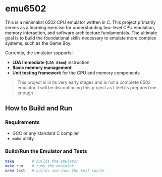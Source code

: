 # emu6502

This is a minimalist 6502 CPU emulator written in C. This project primarily serves as a learning exercise for understanding low-level CPU emulation, memory interaction, and software architecture fundamentals. The ultimate goal is to build the foundational skills necessary to emulate more complex systems, such as the Game Boy.

Currently, the emulator supports:
- **LDA Immediate (`LDA #imm`)** instruction
- **Basic memory management**
- **Unit testing framework** for the CPU and memory components

> This project is in its very early stages and is not a complete 6502 emulator.
> I will be discontinuing this project as I feel its prepared me enough

## How to Build and Run

### Requirements
- GCC or any standard C compiler
- `make` utility

### Build/Run the Emulator and Tests

```bash
make        # builds the emulator
make run    # runs the emulator
make test   # builds and runs the test runner
```
